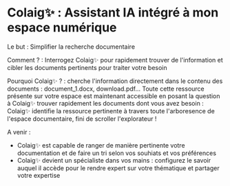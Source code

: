 
# Colaig✨ : Assistant IA intégré à mon espace numérique


Le but :
Simplifier la recherche documentaire

Comment ? :
Interrogez Colaig✨ pour rapidement trouver de l'information et cibler les documents pertinents pour traiter votre besoin

Pourquoi Colaig✨ ? :
cherche l'information directement dans le contenu des documents : document_1.docx, download.pdf... Toute cette ressource présente sur votre espace est maintenant accessible en posant la question à Colaig✨
trouver rapidement les documents dont vous avez besoin : Colaig✨ identifie la ressource pertinente à travers toute l'arboresence de l'espace documentaire, fini de scroller l'explorateur !


A venir : 
- Colaig✨ est capable de ranger de manière pertinente votre documentation et de faire un tri selon vos souhiats et vos préférences 
- Colaig✨ devient un spécialiste dans vos mains : configurez le savoir auquel il accède pour le rendre expert sur votre thématique et partager votre expertise
